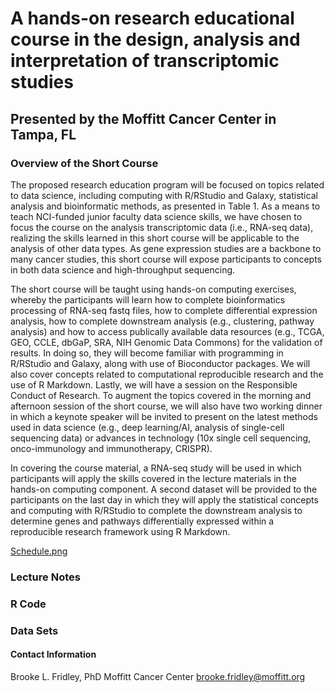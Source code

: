 # A hands-on research educational course in the design, analysis and interpretation of transcriptomic studies
## Presented by the Moffitt Cancer Center in Tampa, FL

### Overview of the Short Course

The proposed research education program will be focused on topics related to data science, including computing with R/RStudio and Galaxy, statistical analysis and bioinformatic methods, as presented in Table 1. As a means to teach NCI-funded junior faculty data science skills, we have chosen to focus the course on the analysis transcriptomic data (i.e., RNA-seq data), realizing the skills learned in this short course will be applicable to the analysis of other data types. As gene expression studies are a backbone to many cancer studies, this short course will expose participants to concepts in both data science and high-throughput sequencing.

The short course will be taught using hands-on computing exercises, whereby the participants will learn how to complete bioinformatics processing of RNA-seq fastq files, how to complete differential expression analysis, how to complete downstream analysis (e.g., clustering, pathway analysis) and how to access publically available data resources (e.g., TCGA, GEO, CCLE, dbGaP, SRA, NIH Genomic Data Commons) for the validation of results. In doing so, they will become familiar with programming in R/RStudio and Galaxy, along with use of Bioconductor packages. We will also cover concepts related to computational reproducible research and the use of R Markdown. Lastly, we will have a session on the Responsible Conduct of Research. To augment the topics covered in the morning and afternoon session of the short course, we will also have two working dinner in which a keynote speaker will be invited to present on the latest methods used in data science (e.g., deep learning/AI, analysis of single-cell sequencing data) or advances in technology (10x single cell sequencing, onco-immunology and immunotherapy, CRISPR).

In covering the course material, a RNA-seq study will be used in which participants will apply the skills covered in the lecture materials in the hands-on computing component. A second dataset will be provided to the participants on the last day in which they will apply the statistical concepts and computing with R/RStudio to complete the downstream analysis to determine genes and pathways differentially expressed within a reproducible research framework using R Markdown. 


[Schedule.png](Schedule.PNG)


### Lecture Notes

### R Code

### Data Sets


#### Contact Information
Brooke L. Fridley, PhD
Moffitt Cancer Center
brooke.fridley@moffitt.org

